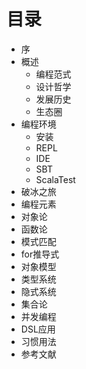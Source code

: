 # 目录

- 序
- 概述
  - 编程范式
  - 设计哲学
  - 发展历史
  - 生态圈
- 编程环境
  - 安装
  - REPL
  - IDE
  - SBT
  - ScalaTest
- 破冰之旅
- 编程元素
- 对象论
- 函数论
- 模式匹配
- for推导式
- 对象模型
- 类型系统
- 隐式系统
- 集合论
- 并发编程
- DSL应用
- 习惯用法
- 参考文献

